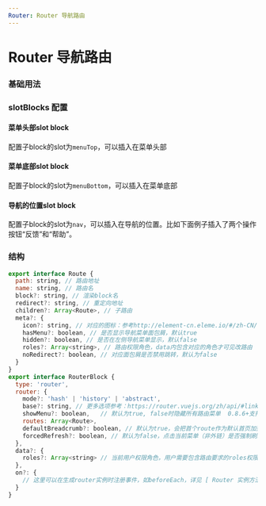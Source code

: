 ```yaml
---
Router: Router 导航路由
---
```

# Router 导航路由

### 基础用法

<ClientOnly>
<block-router-demo blockName="defaultRouter" onlineDemo="https://codepen.io/w3cmark/pen/mdbLaaw"/>
</ClientOnly>

### slotBlocks 配置

#### 菜单头部slot block

配置子block的slot为`menuTop`，可以插入在菜单头部

<ClientOnly>
<block-router-demo blockName="menuTopRouter" onlineDemo="https://codepen.io/w3cmark/pen/rNBvooE"/>
</ClientOnly>

#### 菜单底部slot block

配置子block的slot为`menuBottom`，可以插入在菜单底部

<ClientOnly>
<block-router-demo blockName="menuBottomRouter" onlineDemo="https://codepen.io/w3cmark/pen/mdbLavw"/>
</ClientOnly>

#### 导航的位置slot block

配置子block的slot为`nav`，可以插入在导航的位置。比如下面例子插入了两个操作按钮“反馈”和“帮助”。

<ClientOnly>
<block-router-demo blockName="navRouter" onlineDemo="https://codepen.io/w3cmark/pen/KKPRbJr"/>
</ClientOnly>

### 结构

```js
export interface Route {
  path: string, // 路由地址
  name: string, // 路由名
  block?: string, // 渲染block名
  redirect?: string, // 重定向地址
  children?: Array<Route>, // 子路由
  meta?: {
    icon?: string, // 对应的图标：参考http://element-cn.eleme.io/#/zh-CN/component/icon，如 'info' 对应 'el-icon-info'
    hasMenu?: boolean, // 是否显示导航菜单面包屑，默认true
    hidden?: boolean, // 是否在左侧导航菜单显示，默认false
    roles?: Array<string>, // 路由权限角色，data内包含对应的角色才可见改路由
    noRedirect?: boolean, // 对应面包屑是否禁用跳转，默认为false
  }
}
export interface RouterBlock {
  type: 'router',
  router: {
    mode?: 'hash' | 'history' | 'abstract',
    base?: string, // 更多选项参考：https://router.vuejs.org/zh/api/#linkexactactiveclass
    showMenu?: boolean,   // 默认为true, false时隐藏所有路由菜单  0.8.6+支持
    routes: Array<Route>,
    defaultBreadcrumb?: boolean, // 默认为true，会把首个route作为默认首页加到所有面包屑，设置为false禁用此行为， 0.7.5+支持
    forcedRefresh?: boolean, // 默认为false，点击当前菜单（非外链）是否强制刷新渲染，0.15.12+支持
  },
  data?: {
    roles?: Array<string> // 当前用户权限角色，用户需要包含路由要求的roles权限才能看到对应菜单
  },
  on?: {
    // 这里可以在生成router实例时注册事件，如beforeEach，详见 [ Router 实例方法 ](https://router.vuejs.org/zh/api/#router-%E5%AE%9E%E4%BE%8B%E6%96%B9%E6%B3%95)
  }
}
```
